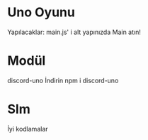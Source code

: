 # Uno Oyunu
Yapılacaklar:
main.js' i alt yapınızda Main atın!
# Modül
discord-uno İndirin
npm i discord-uno
# Slm
İyi kodlamalar
